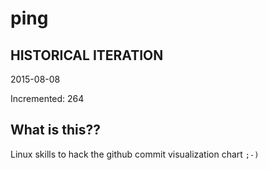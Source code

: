 # ping

## HISTORICAL ITERATION
2015-08-08

Incremented: 264

## What is this?? 
Linux skills to hack the github commit visualization chart `;-)`
